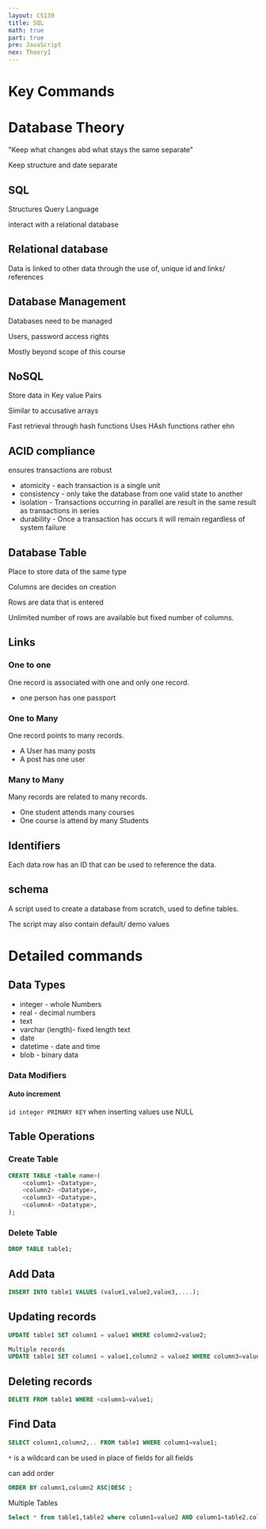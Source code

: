 ```yaml
---
layout: CS139
title: SQL
math: true
part: true
pre: JavaScript
nex: Theory1
---
```

# Key Commands

# Database Theory
"Keep what changes abd what stays the same separate"

Keep structure and date separate

## SQL
Structures Query Language

interact with a relational database

## Relational database
Data is linked to other data through the use of, unique id and links/ references

## Database Management
Databases need to be managed

Users, password access rights

Mostly beyond scope of this course

## NoSQL
Store data in Key value Pairs

Similar to accusative arrays

Fast retrieval through hash functions
Uses HAsh functions rather ehn 

## ACID compliance
ensures transactions are robust
* atomicity - each transaction is a single unit
* consistency - only take the database from one valid state to another
* isolation - Transactions occurring in parallel are result in the same result as transactions in series
* durability - Once a transaction has occurs it will remain regardless of system failure


## Database Table

Place to store data of the same type

Columns are decides on creation

Rows are data that is entered

Unlimited number of rows are available but fixed number of columns.

## Links
### One to one
One record is associated with one and only one record.

* one person has one passport
### One to Many
One record points to many records.

* A User has many posts
* A post has one user

### Many to Many
Many records are related to many records.

* One student attends many courses
* One course is attend by many Students

## Identifiers
Each data row has an ID that can be used to reference the data.

## schema
A script used to create a database from scratch, used to define tables.

The script may also contain default/ demo values

# Detailed commands

## Data Types

* integer - whole Numbers
* real - decimal numbers
* text
* varchar (length)- fixed length text
* date
* datetime - date and time
* blob - binary data

### Data Modifiers
#### Auto increment
`id integer PRIMARY KEY`
when inserting values use NULL

## Table Operations
### Create Table
``` sql
CREATE TABLE <table name>(
    <column1> <Datatype>,
    <column2> <Datatype>,
    <column3> <Datatype>,
    <column4> <Datatype>,
);
```

### Delete Table
``` sql
DROP TABLE table1;
```

## Add Data
``` SQL
INSERT INTO table1 VALUES (value1,value2,value3,....);
```
## Updating records
``` SQL
UPDATE table1 SET column1 = value1 WHERE column2=value2;

Multiple records
UPDATE table1 SET column1 = value1,column2 = value2 WHERE column3=value3;
```

## Deleting records
``` SQL
DELETE FROM table1 WHERE <column1=value1;
```
## Find Data

``` SQL
SELECT column1,column2,.. FROM table1 WHERE column1=value1;
```
`*` is a wildcard can be used in place of fields for all fields

can add order 
``` SQL
ORDER BY column1,column2 ASC|DESC ;
```

Multiple Tables

``` SQL
Select * from table1,table2 where column1=value2 AND column1=table2.column2;
```